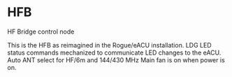 # HFB
HF Bridge control node

This is the HFB as reimagined in the Rogue/eACU installation.
LDG LED status commands mechanized to communicate LED changes to the eACU.
Auto ANT select for HF/6m and 144/430 MHz
Main fan is on when power is on.
